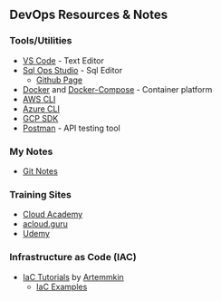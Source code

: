 ## DevOps Resources & Notes

### Tools/Utilities
  * [VS Code](https://code.visualstudio.com/) - Text Editor
  * [Sql Ops Studio](https://docs.microsoft.com/en-us/sql/sql-operations-studio/download) - Sql Editor
    * [Github Page](https://github.com/Microsoft/sqlopsstudio)
  * [Docker](https://store.docker.com/search?offering=community&q=&type=edition) and [Docker-Compose](https://docs.docker.com/compose/install/) - Container platform 
  * [AWS CLI](https://docs.aws.amazon.com/cli/latest/userguide/installing.html)
  * [Azure CLI](https://docs.microsoft.com/en-us/cli/azure/install-azure-cli?view=azure-cli-latest)
  * [GCP SDK](https://cloud.google.com/sdk/)
  * [Postman](https://www.getpostman.com/) - API testing tool

### My Notes
 * [Git Notes](git)

### Training Sites
 * [Cloud Academy](https://cloudacademy.com/)
 * [acloud.guru](https://acloud.guru/)
 * [Udemy](https://www.udemy.com/)

### Infrastructure as Code (IAC)

* [IaC Tutorials](https://github.com/Artemmkin/infrastructure-as-code-tutorial) by [Artemmkin](https://github.com/Artemmkin)
  * [IaC Examples](https://github.com/Artemmkin/infrastructure-as-code-example)


